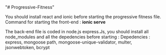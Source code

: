 "# Progressive-Fitness" 

You should install react and ionic before starting the progressive fitness file.
Command for starting the front-end :
  **ionic serve**

The back-end file is coded in node.js express.Js, you should install all node_modules and all the depedencies before starting :
Depedencies :
express,
mongoose
path,
mongoose-unique-validator,
multer,
jsonwebtoken,
bcrypt
